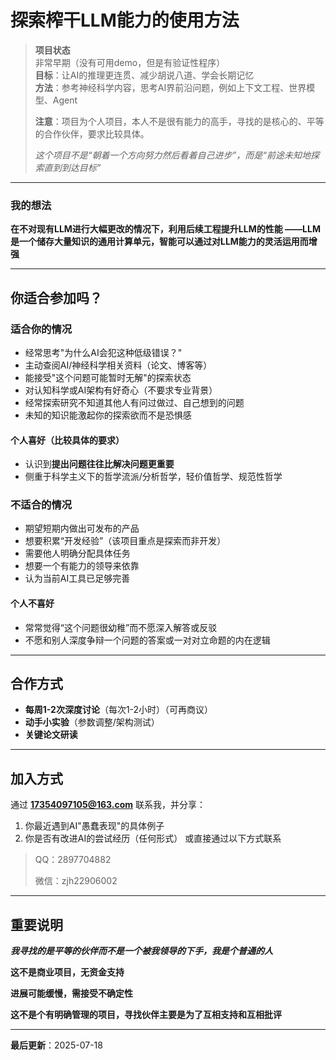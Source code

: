 # 探索榨干LLM能力的使用方法

> **项目状态**  
> 非常早期（没有可用demo，但是有验证性程序）  
> **目标**：让AI的推理更连贯、减少胡说八道、学会长期记忆  
> **方法**：参考神经科学内容，思考AI界前沿问题，例如上下文工程、世界模型、Agent
>
> **注意**：项目为个人项目，本人不是很有能力的高手，寻找的是核心的、平等的合作伙伴，要求比较具体。 
>
> *这个项目不是“朝着一个方向努力然后看着自己进步”，而是“前途未知地探索直到到达目标”*

---
### 我的想法

**在不对现有LLM进行大幅更改的情况下，利用后续工程提升LLM的性能
——LLM是一个储存大量知识的通用计算单元，智能可以通过对LLM能力的灵活运用而增强**

---

## 你适合参加吗？

###  适合你的情况
- 经常思考"为什么AI会犯这种低级错误？"
- 主动查阅AI/神经科学相关资料（论文、博客等）
- 能接受"这个问题可能暂时无解"的探索状态
- 对认知科学或AI架构有好奇心（不要求专业背景）
- 经常探索研究不知道其他人有问过做过、自己想到的问题
- 未知的知识能激起你的探索欲而不是恐惧感
#### 个人喜好（比较具体的要求）
- 认识到**提出问题往往比解决问题更重要**
- 侧重于科学主义下的哲学流派/分析哲学，轻价值哲学、规范性哲学

###  不适合的情况
- 期望短期内做出可发布的产品
- 想要积累“开发经验”（该项目重点是探索而非开发）
- 需要他人明确分配具体任务
- 想要一个有能力的领导来依靠
- 认为当前AI工具已足够完善

#### 个人不喜好
- 常常觉得“这个问题很幼稚”而不愿深入解答或反驳
- 不愿和别人深度争辩一个问题的答案或一对对立命题的内在逻辑

---

## 合作方式
- **每周1-2次深度讨论**（每次1-2小时）（可再商议）
- **动手小实验**（参数调整/架构测试）
- **关键论文研读**

---

## 加入方式
通过 **[17354097105@163.com](mailto:17354097105@163.com)** 联系我，并分享：
1. 你最近遇到AI"愚蠢表现"的具体例子
2. 你是否有改进AI的尝试经历（任何形式）
或直接通过以下方式联系
> QQ：2897704882
> 
> 微信：zjh22906002

---

## 重要说明
***我寻找的是平等的伙伴而不是一个被我领导的下手，我是个普通的人***

**这不是商业项目，无资金支持**  

**进展可能缓慢，需接受不确定性**

**这不是个有明确管理的项目，寻找伙伴主要是为了互相支持和互相批评**

---
**最后更新**：2025-07-18
